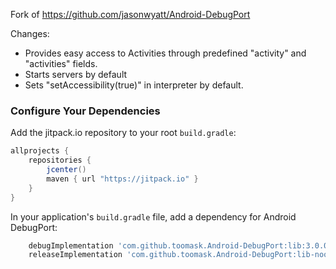Fork of https://github.com/jasonwyatt/Android-DebugPort

Changes:
- Provides easy access to Activities through predefined "activity" and "activities" fields.
- Starts servers by default
- Sets "setAccessibility(true)" in interpreter by default.

### Configure Your Dependencies

Add the jitpack.io repository to your root `build.gradle`:

```groovy
allprojects {
    repositories {
        jcenter()
        maven { url "https://jitpack.io" }
    }
}
```

In your application's `build.gradle` file, add a dependency for Android DebugPort:

```groovy
    debugImplementation 'com.github.toomask.Android-DebugPort:lib:3.0.0'
    releaseImplementation 'com.github.toomask.Android-DebugPort:lib-noop:3.0.0'
```

